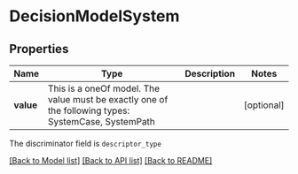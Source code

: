# DecisionModelSystem



## Properties
Name | Type | Description | Notes
------------ | ------------- | ------------- | -------------
**value** | This is a oneOf model. The value must be exactly one of the following types: SystemCase, SystemPath |  | [optional] 

The discriminator field is `descriptor_type`


[[Back to Model list]](../README.md#models) [[Back to API list]](../README.md#api-endpoints) [[Back to README]](../README.md)


